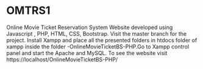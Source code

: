 # OMTRS1
Online Movie Ticket Reservation System Website developed using Javascript , PHP, HTML, CSS, Bootstrap. 
Visit the master branch for the project.
Install Xampp and place all the presented folders in htdocs folder of xampp inside the folder -OnlineMovieTicketBS-PHP.Go to Xampp control panel and start the Apache and MySQL. To see the website visit https://localhost/OnlineMovieTicketBS-PHP/

